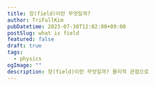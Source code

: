 ```yaml
---
title: 장(field)이란 무엇일까?
author: TriFullKim
pubDatetime: 2023-07-30T12:02:00+09:00
postSlug: what is field
featured: false
draft: true
tags:
  - physics
ogImage: ""
description: 장(field)이란 무엇일까? 물리적 관점으로
---
```

